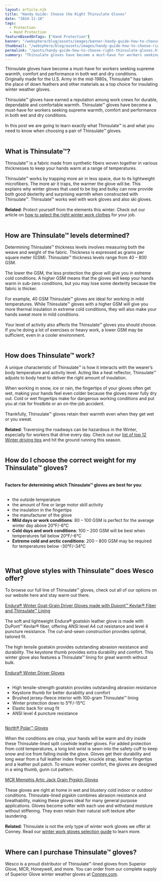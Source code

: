 ```yaml
---
layout: article.njk
title: "Handy Guide: Choose the Right Thinsulate Gloves"
date: "2024-11-18"
tags:
  - Protection
  - Hand Protection
featureBasedOnTags: ["Hand Protection"]
banner: "/websphere/blog/assets/images/banner-handy-guide-how-to-choose-right-thinsulate-gloves.webp"
thumbnail: "/websphere/blog/assets/images/handy-guide-how-to-choose-right-thinsulate-gloves.webp"
permalink: "/posts/handy-guide-how-to-choose-right-thinsulate-gloves.html"
summary: "Thinsulate gloves have become a must-have for workers seeking warmth, comfort and performance in wet and dry conditions."
---
```


Thinsulate gloves have become a must-have for workers seeking supreme warmth, comfort and performance in both wet and dry conditions.
<br>
Originally made for the U.S. Army in the mid-1980s, Thinsulate&#8482; has taken the place of down feathers and other materials as a top choice for insulating winter weather gloves.
<br><br>
Thinsulate&#8482; gloves have earned a reputation among work crews for durable, dependable and comfortable warmth. Thinsulate&#8482; gloves have become a must-have for workers seeking supreme warmth, comfort and performance in both wet and dry conditions.
<br><br>
In this post we are going to learn exactly what Thinsulate&#8482; is and what you need to know when choosing a pair of Thinsulate&#8482; gloves.
<br><br>
<h2>What is Thinsulate&#8482;?</h2>
Thinsulate&#8482; is a fabric made from synthetic fibers woven together in various thicknesses to keep your hands warm at a range of temperatures.
<br><br>
Thinsulate&#8482; works by trapping more air in less space, due to its lightweight microfibers. The more air it traps, the warmer the glove will be. This explains why winter gloves that used to be big and bulky can now provide both good dexterity and surprising warmth when constructed with Thinsulate&#8482;. Thinsulate&#8482; works well with work gloves and also ski gloves.
<br><br>
<strong>Related</strong>: Protect yourself from the elements this winter. Check out our article on <a href="https://conney.com/websphere/blog/posts/dress-for-the-elements-with-winter-work-clothes.html?utm_medium=Thinsulate&utm_source=Blog&utm_campaign=Conney">how to select the right winter work clothes</a> for your job. 
<br><br>
<h2>How are Thinsulate&#8482; levels determined?</h2>
Determining Thinsulate&#8482; thickness levels involves measuring both the weave and weight of the fabric. Thickness is expressed as grams per square meter (GSM). Thinsulate&#8482; thickness levels range from 40 &ndash; 800 GSM.
<br><br>
The lower the GSM, the less protection the glove will give you in extreme cold conditions. A higher GSM means that the gloves will keep your hands warm in sub-zero conditions, but you may lose some dexterity because the fabric is thicker.
<br><br>
For example, 40 GSM Thinsulate&#8482; gloves are ideal for working in mild temperatures. While Thinsulate&#8482; gloves with a higher GSM will give you more thermal insulation in extreme cold conditions, they will also make your hands sweat more in mild conditions.
<br><br>
Your level of activity also affects the Thinsulate&#8482; gloves you should choose. If you&rsquo;re doing a lot of exercises or heavy work, a lower GSM may be sufficient, even in a cooler environment.
<br><br>
<h2>How does Thinsulate&#8482; work?</h2>
A unique characteristic of Thinsulate&#8482; is how it interacts with the wearer&rsquo;s body temperature and activity level. Acting like a heat reflector, Thinsulate&#8482; adjusts to body heat to deliver the right amount of insulation.
<br><br>
When working in snow, ice or rain, the fingertips of your gloves often get wet, making your hands feel even colder because the gloves never fully dry out. Cold or wet fingertips make for dangerous working conditions and put you at risk for frostbite or an on-the-job accident.
<br><br>
Thankfully, Thinsulate&#8482; gloves retain their warmth even when they get wet or you sweat.
<br><br>
<strong>Related</strong>: Traversing the roadways can be hazardous in the Winter, especially for workers that drive every day. Check out our <a href="https://conney.com/websphere/blog/posts/top-12-winter-driving-tips.html">list of top 12 Winter driving tips</a> and hit the ground running this season.
<br><br>
<h2>How do I choose the correct weight for my Thinsulate&#8482; gloves?</h2>
<br>
<strong>Factors for determining which Thinsulate&#8482; gloves are best for you</strong>:
<br><br>
<ul>
    <li>the outside temperature</li>
    <li>the amount of fine or large motor skill activity</li>
    <li>the insulation in the fingertips</li>
    <li>the manufacturer of the glove</li>
    <li><strong>Mild days or work conditions</strong>: 80 &ndash; 100 GSM is perfect for the average winter day above 20&deg;F/-6&deg;C</li>
    <li><strong>Cold days and work conditions</strong>: 100 &ndash; 200 GSM will be best when temperatures fall below 20&deg;F/-6&deg;C</li>
    <li><strong>Extreme cold and arctic conditions</strong>: 200 &ndash; 800 GSM may be required for temperatures below -30&deg;F/-34&deg;C</li>
</ul>
<br>
<h2>What glove styles with Thinsulate&#8482; does Wesco offer?</h2>
To browse our full line of Thinsulate&#8482; gloves, check out all of our options on our website here and stay warm out there.
<br><br>
<a href="https://www.conney.com/style/superior-glove-endura-winter-goat-grain-driver-gloves-with-kevlar-composite-filament-fiber-and-thinsulate-white?utm_medium=Thinsulate&utm_source=Blog&utm_campaign=Superior">Endura&reg; Winter Goat-Grain Driver Gloves made with Dupont&#8482; Kevlar&reg; Fiber and Thinsulate&#8482; Lining</a>
<br><br>
The soft and lightweight Endura&reg; goatskin leather glove is made with DuPont&#8482; Kevlar&reg; fiber, offering ANSI level A4 cut resistance and level 4 puncture resistance. The cut-and-sewn construction provides optimal, tailored fit.
<br><br>
The high tensile goatskin provides outstanding abrasion resistance and durability. The keystone thumb provides extra durability and comfort. This winter glove also features a Thinsulate&#8482; lining for great warmth without bulk.
<br><br>
<a href="https://www.conney.com/style/superior-glove-endura-winter-driver-gloves?utm_medium=Thinsulate&utm_source=Blog&utm_campaign=Superior">Endura&reg; Winter Driver Gloves</a>
<br><br>
<ul>
    <li>High tensile-strength goatskin provides outstanding abrasion resistance</li>
    <li>Keystone thumb for better durability and comfort</li>
    <li>Brushed jersey-fleece interior with 100-gram Thinsulate&#8482; lining</li>
    <li>Winter protection down to 5&deg;F/-15&deg;C</li>
    <li>Elastic back for snug fit</li>
    <li>ANSI level 4 puncture resistance</li>
 </ul>
 <br>
<a href="https://www.conney.com/product/north-polar-gloves-split-cowhide-safety-cuff-thinsulate-lined-large?utm_medium=Thinsulate&utm_source=Blog&utm_campaign=Honeywell">North&reg; Polar&#8482; Gloves</a>
<br><br>
When the conditions are crisp, your hands will be warm and dry inside these Thinsulate-lined split cowhide leather gloves. For added protection from cold temperatures, a long knit wrist is sewn into the safety cuff to keep snow and ice from falling inside the glove. Gloves get their durability and long wear from a full leather index finger, knuckle strap, leather fingertips and a leather pull patch. To ensure worker comfort, the gloves are designed in a wing thumb, gunn cut pattern.
<br><br>
<a href="https://www.conney.com/style/memphis-artic-jack-grain-pigskin-gloves?utm_medium=Thinsulate&utm_source=Blog&utm_campaign=MCR">MCR Memphis Artic Jack Grain Pigskin Gloves</a>
<br><br>
These gloves are right at home in wet and blustery cold indoor or outdoor conditions. Thinsulate-lined pigskin combines abrasion resistance and breathability, making these gloves ideal for many general purpose applications. Gloves become softer with each use and withstand moisture without stiffening. They even retain their natural soft texture after laundering.
<br><br>
<strong>Related</strong>: Thinsulate is not the only type of winter work gloves we offer at Conney. Read our <a href="https://conney.com/websphere/blog/posts/winter-work-gloves-and-freezer-gloves-selection-guide.html/winter-work-gloves-and-freezer-gloves-selection-guide?utm_medium=Thinsulate&utm_source=Blog&utm_campaign=Conney">winter work gloves selection guide</a> to learn more.
<br><br>
<h2>Where can I purchase Thinsulate&#8482; gloves?</h2>
Wesco is a proud distributor of Thinsulate&#8482;-lined gloves from Superior Glove, MCR, Honeywell, and more. You can order from our complete supply of Superior Glove winter weather gloves at <a href="Wesco">Conney.com</a>.
